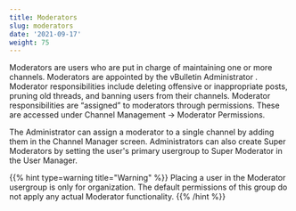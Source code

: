 ```yaml
---
title: Moderators
slug: moderators
date: '2021-09-17'
weight: 75
---
```


 Moderators are users who are put in charge of maintaining one or more channels. Moderators are appointed by the vBulletin Administrator . Moderator responsibilities include deleting offensive or inappropriate posts, pruning old threads, and banning users from their channels. Moderator responsibilities are “assigned” to moderators through permissions. These are accessed under Channel Management → Moderator Permissions.

The Administrator can assign a moderator to a single channel by adding them in the Channel Manager screen. Administrators can also create Super Moderators by setting the user's primary usergroup to Super Moderator in the User Manager.

{{% hint type=warning title="Warning" %}}
Placing a user in the Moderator usergroup is only for organization. The default permissions of this group do not apply any actual Moderator functionality.
{{% /hint %}}
